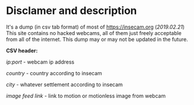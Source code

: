 # Disclamer and description

It's a dump (in csv tab format) of most of https://insecam.org (_2019.02.21_) This site contains no hacked webcams, all of them just freely acceptable from all of the internet. This dump may or may not be updated in the future.

**CSV header:**

_ip:port_ - webcam ip address

_country_	- country according to insecam

_city_ - whatever settlement according to insecam

_image feed link_ - link to motion or motionless image from webcam


